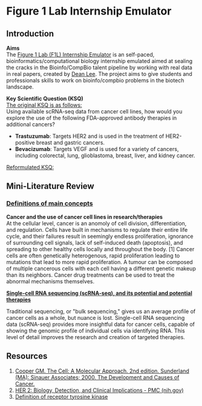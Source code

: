 # **Figure 1 Lab Internship Emulator**  
## **Introduction**
**Aims**  
The [Figure 1 Lab (F1L) Internship Emulator](https://github.com/deanslee/FigureOneLab/blob/main/README.md) is an self-paced, bioinformatics/computational biology internship emulated aimed at sealing the cracks in the Bioinfo/CompBio talent pipeline by working with real data in real papers, created by [Dean Lee](https://www.linkedin.com/in/deanslee/). The project aims to give students and professionals skills to work on bioinfo/compbio problems in the biotech landscape.  

**Key Scientific Question (KSQ)**  
<ins>The original KSQ is as follows:</ins>  
Using available scRNA-seq data from cancer cell lines, how would you explore the use of the following FDA-approved antibody therapies in additional cancers?  
- **Trastuzumab**: Targets HER2 and is used in the treatment of HER2-positive breast and gastric cancers.  
- **Bevacizumab**: Targets VEGF and is used for a variety of cancers, including colorectal, lung, glioblastoma, breast, liver, and kidney cancer.

<ins>Reformulated KSQ:</ins>


## **Mini-Literature Review**  

### <ins>**Definitions of main concepts**</ins>  

**Cancer and the use of cancer cell lines in research/therapies**  
At the cellular level, cancer is an anomoly of cell division, differentiation, and regulation. Cells have built in mechanisms to regulate their entire life cycle, and their failures result in seemingly endless proliferation, ignorance of surrounding cell signals, lack of self-induced death (apoptosis), and spreading to other healthy cells locally and throughout the body. [1] Cancer cells are often genetically heterogenous, rapid proliferation leading to mutations that lead to more rapid proliferation. A tumour can be composed of multiple cancerous cells with each cell having a different genetic makeup than its neighbors. Cancer drug treatments can be used to treat the abnormal mechanisms themselves.  

<ins>**Single-cell RNA sequencing (scRNA-seq), and its potential and potential therapies**</ins>  

Traditional sequencing, or "bulk sequencing," gives us an average profile of cancer cells as a whole, but nuance is lost. Single-cell RNA sequencing data (scRNA-seq) provides more insightful data for cancer cells, capable of showing the genomic profile of individual cells via identifying RNA. This level of detail improves the research and creation of targeted therapies. 




 ## **Resources**  
1.  [Cooper GM. The Cell: A Molecular Approach. 2nd edition. Sunderland (MA): Sinauer Associates; 2000. The Development and Causes of Cancer.](https://www.ncbi.nlm.nih.gov/books/NBK9963/#:~:text=Cancer%20cells%20typically%20display%20abnormalities%20in%20the%20mechanisms,that%20regulate%20normal%20cell%20proliferation%2C%20differentiation%2C%20and%20survival.)
2. [HER 2: Biology, Detection, and Clinical Implications - PMC (nih.gov)](https://www.ncbi.nlm.nih.gov/pmc/articles/PMC3242418/#:~:text=The%20HER2%20pathway%20has%20been%20described%20in%20systems,that%20affect%20various%20cellular%20functions%20%288%29%20%28Fig.%201%29.)
3. [Definition of receptor tyrosine kinase](https://www.cancer.gov/publications/dictionaries/cancer-terms/def/receptor-tyrosine-kinase#:~:text=reh%2DSEP%2Dter%20TY,movement%2C%20metabolism%2C%20and%20survival.)





